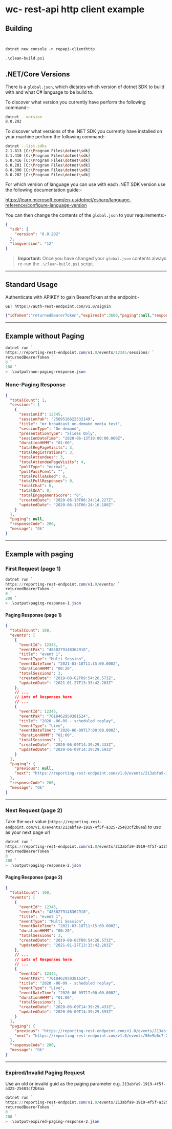 # wc- rest-api http client example

## Building

```powershell


dotnet new console -n repapi-clienthttp

.\clean-build.ps1
```

## .NET/Core Versions

There is a `global.json`, which dictates which version of dotnet SDK to build with and what C# language to be build to.

To discover what version you currently have perform the following command:-

```sh
dotnet --version
8.0.202
```

To discover what versions of the .NET SDK you currently have installed on your machine perform the following command:-

```sh
dotnet --list-sdks
2.1.813 [C:\Program Files\dotnet\sdk]
3.1.410 [C:\Program Files\dotnet\sdk]
5.0.416 [C:\Program Files\dotnet\sdk]
6.0.201 [C:\Program Files\dotnet\sdk]
6.0.300 [C:\Program Files\dotnet\sdk]
8.0.202 [C:\Program Files\dotnet\sdk]
```

For which version of language you can use with each .NET SDK version use the following documentation guide:-

<https://learn.microsoft.com/en-us/dotnet/csharp/language-reference/configure-language-version>

You can then change the contents of the `global.json` to your requirements:-

```json
{
  "sdk": {
    "version": "8.0.202"
  },
  "langversion": "12"
}
```

> **Important:** Once you have changed your `global.json` contents always re-run the `.\clean-build.ps1` script.

---

## Standard Usage

Authenticate with APIKEY to gain BearerToken at the endpoint:-

`GET https://auth-rest-endpoint.com/v1.0/signin`

```json
{"idToken":"returnedBearerToken","expiresIn":3600,"paging":null,"responseCode":200,"message":"Ok"}
```

---

## Example without Paging

```powershell
dotnet run `
https://reporting-rest-endpoint.com/v1.0/events/12345/sessions/ `
returnedBearerToken `
0 `
200 `
> .\output\non-paging-response.json
```

### None-Paging Response

```json
{
  "totalCount": 1,
  "sessions": [
    {
      "sessionId": 12345,
      "sessionPak": "2569516622532149",
      "title": "mr broadcast on-demand media test",
      "sessionType": "On-demand",
      "presentationType": "Slides Only",
      "sessionDateTime": "2020-06-13T19:00:00.000Z",
      "durationHHMM": "01:00",
      "totalRegPageVisits": 3,
      "totalRegistrations": 3,
      "totalAttendees": 3,
      "totalAttendeePageVisits": 4,
      "pollType": "normal",
      "pollPassPcent": "",
      "totalPollsAsked": 0,
      "totalPollResponses": 0,
      "totalChat": 0,
      "totalQnA": 0,
      "totalEngagementScore": "6",
      "createdDate": "2020-06-13T06:24:14.227Z",
      "updatedDate": "2020-06-13T06:24:16.180Z"
    }
  ],
  "paging": null,
  "responseCode": 200,
  "message": "Ok"
}
```

---

## Example with paging

### First Request (page 1)

```powershell
dotnet run `
https://reporting-rest-endpoint.com/v1.0/events/ `
returnedBearerToken `
0 `
200 `
> .\output\paging-response-1.json
```

#### Paging Response (page 1)

```json
{
  "totalCount": 100,
  "events": [
    {
      "eventId": 12345,
      "eventPak": "4850279148362910",
      "title": "event 1",
      "eventType": "Multi Session",
      "eventDateTime": "2021-03-18T11:15:00.000Z",
      "durationHHMM": "00:20",
      "totalSessions": 3,
      "createdDate": "2019-08-02T09:54:26.573Z",
      "updatedDate": "2021-01-27T13:33:42.203Z"
    },
    // ...
    // Lots of Responses here
    // ...
    {
      "eventId": 12345,
      "eventPak": "7018462950381624",
      "title": "2020 -06-09 - scheduled replay",
      "eventType": "Live",
      "eventDateTime": "2020-06-09T17:00:00.000Z",
      "durationHHMM": "01:00",
      "totalSessions": 1,
      "createdDate": "2020-06-09T14:39:29.433Z",
      "updatedDate": "2020-06-09T14:39:29.593Z"
    }
  ],
  "paging": {
    "previous": null,
    "next": "https://reporting-rest-endpoint.com/v1.0/events/213abfa9-1919-4f5f-a325-25483cf2b8aa"
  },
  "responseCode": 200,
  "message": "Ok"
}
```

---

### Next Request (page 2)

Take the `next` value (`https://reporting-rest-endpoint.com/v1.0/events/213abfa9-1919-4f5f-a325-25483cf2b8aa`) to use as your next page url

```powershell
dotnet run `
https://reporting-rest-endpoint.com/v1.0/events/213abfa9-1919-4f5f-a325-25483cf2b8aa `
returnedBearerToken `
0 `
200 `
> .\output\paging-response-2.json
```

#### Paging Response (page 2)

```json
{
  "totalCount": 100,
  "events": [
    {
      "eventId": 12345,
      "eventPak": "4850279148362910",
      "title": "event 1",
      "eventType": "Multi Session",
      "eventDateTime": "2021-03-18T11:15:00.000Z",
      "durationHHMM": "00:20",
      "totalSessions": 3,
      "createdDate": "2019-08-02T09:54:26.573Z",
      "updatedDate": "2021-01-27T13:33:42.203Z"
    },
    // ...
    // Lots of Responses here
    // ...
    {
      "eventId": 12345,
      "eventPak": "7018462950381624",
      "title": "2020 -06-09 - scheduled replay",
      "eventType": "Live",
      "eventDateTime": "2020-06-09T17:00:00.000Z",
      "durationHHMM": "01:00",
      "totalSessions": 1,
      "createdDate": "2020-06-09T14:39:29.433Z",
      "updatedDate": "2020-06-09T14:39:29.593Z"
    }
  ],
  "paging": {
    "previous": "https://reporting-rest-endpoint.com/v1.0/events/213abfa9-1919-4f5f-a325-25483cf2b8aa",
    "next": "https://reporting-rest-endpoint.com/v1.0/events/56e9b6c7-2f5d-4b0c-bb73-186f4a8d9e0e"
  },
  "responseCode": 200,
  "message": "Ok"
}
```

---

### Expired/Invalid Paging Request

Use an old or invalid guid as the paging parameter e.g. `213abfa9-1919-4f5f-a325-25483cf2b8aa`

```powershell
dotnet run `
https://reporting-rest-endpoint.com/v1.0/events/213abfa9-1919-4f5f-a325-25483cf2b8aa `
returnedBearerToken `
0 `
200 `
> .\output\expired-paging-response-2.json
```
